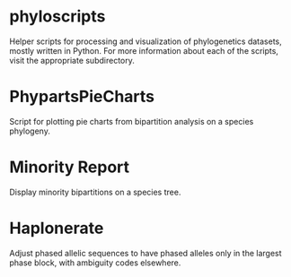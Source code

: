 # phyloscripts
Helper scripts for processing and visualization of phylogenetics datasets, mostly written in Python. For more information about each of the scripts, visit the appropriate subdirectory.

# PhypartsPieCharts

Script for plotting pie charts from bipartition analysis on a species phylogeny.

# Minority Report

Display minority bipartitions on a species tree.

# Haplonerate

Adjust phased allelic sequences to have phased alleles only in the largest phase block, with ambiguity codes elsewhere.